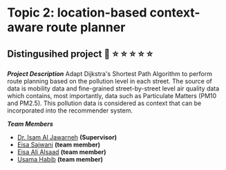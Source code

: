 # Topic 2: location-based context-aware route planner
## **Distingusihed project** :clap: :star: :star: :star: :star: :star:
**_Project Description_**
Adapt Dijkstra's Shortest Path Algorithm to perform route planning based on the pollution level in each street. The source of data is mobility data and fine-grained street-by-street level air quality data which contains, most importantly, data such as Particulate Matters (PM10 and PM2.5). This pollution data is considered as context that can be incorporated into the recommender system.

**_Team Members_**

- [Dr. Isam Al Jawarneh](https://isamaljawarneh.github.io/) **(Supervisor)**
- [Eisa Sajwani](https://github.com/EisaSajwani) **(team member)**
- [Eisa Ali Alsaad](https://github.com/eisaaliedu) **(team member)**
- [Usama Habib](https://github.com/usamah7866) **(team member)**
